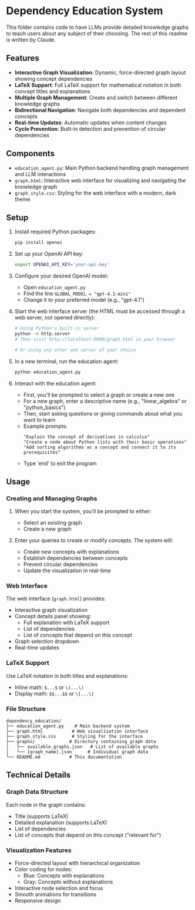 # Dependency Education System

This folder contains code to have LLMs provide detailed knowledge graphs to teach users about any subject of their choosing. The rest of this readme is written by Claude.

## Features

- **Interactive Graph Visualization**: Dynamic, force-directed graph layout showing concept dependencies
- **LaTeX Support**: Full LaTeX support for mathematical notation in both concept titles and explanations
- **Multiple Graph Management**: Create and switch between different knowledge graphs
- **Bidirectional Navigation**: Navigate both dependencies and dependent concepts
- **Real-time Updates**: Automatic updates when content changes
- **Cycle Prevention**: Built-in detection and prevention of circular dependencies

## Components

- `education_agent.py`: Main Python backend handling graph management and LLM interactions
- `graph.html`: Interactive web interface for visualizing and navigating the knowledge graph
- `graph_style.css`: Styling for the web interface with a modern, dark theme

## Setup

1. Install required Python packages:
   ```bash
   pip install openai
   ```

2. Set up your OpenAI API key:
   ```bash
   export OPENAI_API_KEY='your-api-key'
   ```

3. Configure your desired OpenAI model:
   - Open `education_agent.py`
   - Find the line `GLOBAL_MODEL = "gpt-4.1-mini"`
   - Change it to your preferred model (e.g., "gpt-4.1")

4. Start the web interface server (the HTML must be accessed through a web server, not opened directly):
   ```bash
   # Using Python's built-in server
   python -m http.server
   # Then visit http://localhost:8000/graph.html in your browser
   
   # Or using any other web server of your choice
   ```

5. In a new terminal, run the education agent:
   ```bash
   python education_agent.py
   ```

6. Interact with the education agent:
   - First, you'll be prompted to select a graph or create a new one
   - For a new graph, enter a descriptive name (e.g., "linear_algebra" or "python_basics")
   - Then, start asking questions or giving commands about what you want to learn
   - Example prompts:
     ```
     "Explain the concept of derivatives in calculus"
     "Create a node about Python lists with their basic operations"
     "Add sorting algorithms as a concept and connect it to its prerequisites"
     ```
   - Type 'end' to exit the program

## Usage

### Creating and Managing Graphs

1. When you start the system, you'll be prompted to either:
   - Select an existing graph
   - Create a new graph

2. Enter your queries to create or modify concepts. The system will:
   - Create new concepts with explanations
   - Establish dependencies between concepts
   - Prevent circular dependencies
   - Update the visualization in real-time

### Web Interface

The web interface (`graph.html`) provides:

- Interactive graph visualization
- Concept details panel showing:
  - Full explanation with LaTeX support
  - List of dependencies
  - List of concepts that depend on this concept
- Graph selection dropdown
- Real-time updates

### LaTeX Support

Use LaTeX notation in both titles and explanations:
- Inline math: `$...$` or `\(...\)`
- Display math: `$$...$$` or `\[...\]`

### File Structure

```
dependency_education/
├── education_agent.py    # Main backend system
├── graph.html           # Web visualization interface
├── graph_style.css      # Styling for the interface
├── graphs/             # Directory containing graph data
│   ├── available_graphs.json   # List of available graphs
│   └── [graph_name].json      # Individual graph data
└── README.md           # This documentation
```

## Technical Details

### Graph Data Structure

Each node in the graph contains:
- Title (supports LaTeX)
- Detailed explanation (supports LaTeX)
- List of dependencies
- List of concepts that depend on this concept ("relevant for")

### Visualization Features

- Force-directed layout with hierarchical organization
- Color coding for nodes:
  - Blue: Concepts with explanations
  - Gray: Concepts without explanations
- Interactive node selection and focus
- Smooth animations for transitions
- Responsive design